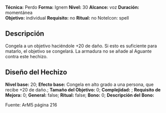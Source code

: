
**Técnica:** Perdo
**Forma:** Ignem
**Nivel:** 30
**Alcance:** voz 
**Duración:** momentánea  
**Objetivo:** individual
**Requisito:** no
**Ritual:** no
NoteIcon: spell




## Descripción 
<p>Congela a un objetivo haciéndole +20 de daño. Si esto es suficiente para matarlo, el objetivo se congelará. La armadura no se añade al Aguante contra este hechizo.</p>

## Diseño del Hechizo 

**Nivel base:** 20; **Efecto base:** Congela en alto grado a una persona, que recibe +20 de daño.;  **Tamaño del **Objetivo:**** 0; **Complejidad:** ; **Requisito de Mejora:** 0; **General:** false; **Ritual:** false; **Bono:** 0; **Descripción del** **Bono:** 

Fuente: ArM5 página 216